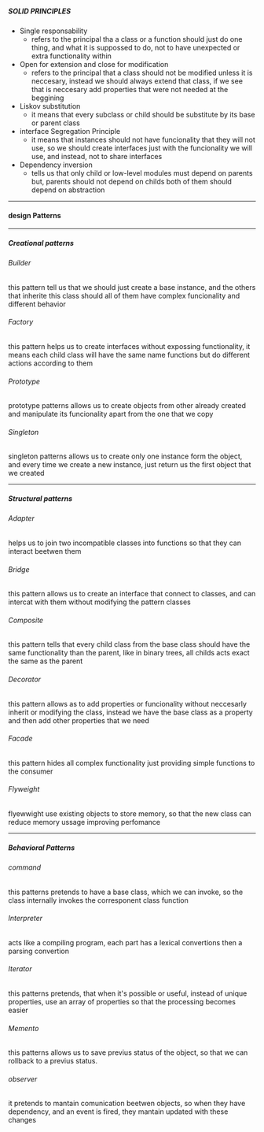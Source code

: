 ##### SOLID PRINCIPLES
- Single responsability
	- refers to the principal tha a class or a function should just do one thing, and what it is suppossed to do, not to have unexpected or extra functionality within
- Open for extension and close for modification
	- refers to the principal that a class should not be modified unless it is neccesary, instead we should always extend that class, if we see that is neccesary add properties that were not needed at the beggining
- Liskov substitution 
	- it means that every subclass or child should be substitute by its base or parent class
- interface Segregation Principle
	- it means that instances should not have funcionality that they will not use, so we should create interfaces just with the funcionality we will use, and instead, not to share interfaces 
- Dependency inversion
	- tells us that only child or low-level modules must depend on parents but, parents should not depend on childs both of them should depend on abstraction

------------

#### design Patterns

------------

##### Creational patterns
###### Builder
this pattern tell us that we should just create a base instance, and the others that inherite this class should all of them have complex funcionality and different behavior
###### Factory
this pattern helps us to create interfaces without expossing functionality, it means each child class will have the same name functions but do different actions according to them
###### Prototype
prototype patterns allows us to create objects from other already created and manipulate its funcionality apart from the one that we copy
###### Singleton
singleton patterns allows us to create only one instance form the object, and every time we create a new instance, just return us the first object that we created

------------

##### Structural patterns
###### Adapter
helps  us to join two incompatible classes into functions so that they can interact beetwen them
###### Bridge
this pattern allows us to create an interface that connect to classes, and can intercat with them without modifying the pattern classes
###### Composite
this pattern tells that every child class from the base class should have the same functionality than the parent, like in binary trees, all childs acts exact the same as the parent
###### Decorator
this pattern allows as to add properties or funcionality without neccesarly inherit or modifying the class, instead we have the base class as a property and then add other properties that we need
###### Facade
this pattern hides all complex functionality just providing simple functions to the consumer
###### Flyweight
flyewwight use existing objects to store memory, so that the new class can reduce memory ussage improving perfomance

------------

##### Behavioral Patterns
###### command
this patterns pretends to have a base class, which we can invoke, so the class internally invokes the corresponent class function
###### Interpreter
acts like a compiling program, each part has a lexical convertions then a parsing convertion
###### Iterator
this patterns pretends, that when it's possible or useful, instead of unique properties, use an array of properties so that the processing becomes easier
###### Memento
this patterns allows us to save previus status of the object, so that we can rollback to a previus status.
###### observer 
it pretends to mantain comunication beetwen objects, so when they have dependency, and an event is fired, they mantain updated with these changes